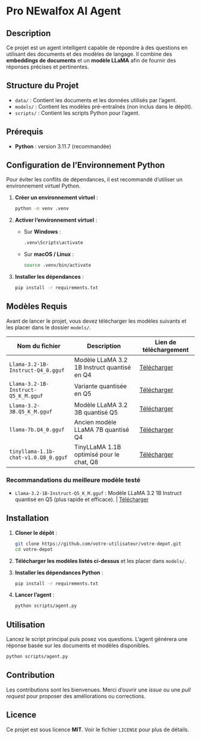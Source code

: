 # Pro NEwalfox AI Agent

## Description

Ce projet est un agent intelligent capable de répondre à des questions en utilisant des documents et des modèles de langage.
Il combine des **embeddings de documents** et un **modèle LLaMA** afin de fournir des réponses précises et pertinentes.

## Structure du Projet

* `data/` : Contient les documents et les données utilisés par l’agent.
* `models/` : Contient les modèles pré-entraînés (non inclus dans le dépôt).
* `scripts/` : Contient les scripts Python pour l’agent.

## Prérequis

* **Python** : version 3.11.7 (recommandée)

## Configuration de l’Environnement Python

Pour éviter les conflits de dépendances, il est recommandé d’utiliser un environnement virtuel Python.

1. **Créer un environnement virtuel** :

   ```sh
   python -m venv .venv
   ```

2. **Activer l’environnement virtuel** :

   * Sur **Windows** :

     ```sh
     .venv\Scripts\activate
     ```
   * Sur **macOS / Linux** :

     ```sh
     source .venv/bin/activate
     ```

3. **Installer les dépendances** :

   ```sh
   pip install -r requirements.txt
   ```

## Modèles Requis

Avant de lancer le projet, vous devez télécharger les modèles suivants et les placer dans le dossier `models/`.

| Nom du fichier                       | Description                                 | Lien de téléchargement |
| ------------------------------------ | ------------------------------------------- | ---------------------- |
| `Llama-3.2-1B-Instruct-Q4_0.gguf`    | Modèle LLaMA 3.2 1B Instruct quantisé en Q4 | [Télécharger](https://huggingface.co/bartowski/Llama-3.2-1B-Instruct-GGUF/resolve/main/Llama-3.2-1B-Instruct-Q4_0_4_4.gguf?download=true)       |
| `Llama-3.2-1B-Instruct-Q5_K_M.gguf`  | Variante quantisée en Q5                    | [Télécharger](https://huggingface.co/bartowski/Llama-3.2-1B-Instruct-GGUF/resolve/main/Llama-3.2-1B-Instruct-Q5_K_M.gguf?download=true)       |
| `Llama-3.2-3B.Q5_K_M.gguf`           | Modèle LLaMA 3.2 3B quantisé Q5             | [Télécharger](https://huggingface.co/QuantFactory/Llama-3.2-3B-GGUF/resolve/main/Llama-3.2-3B.Q5_K_M.gguf?download=true)       |
| `llama-7b.Q4_0.gguf`                 | Ancien modèle LLaMA 7B quantisé Q4          | [Télécharger](https://huggingface.co/TheBloke/LLaMA-7b-GGUF/resolve/main/llama-7b.Q4_0.gguf?download=true)       |
| `tinyllama-1.1b-chat-v1.0.Q8_0.gguf` | TinyLLaMA 1.1B optimisé pour le chat, Q8    | [Télécharger](https://huggingface.co/TheBloke/TinyLlama-1.1B-Chat-v1.0-GGUF/resolve/main/tinyllama-1.1b-chat-v1.0.Q8_0.gguf?download=true)       |

### Recommandations du meilleure modèle testé

- `Llama-3.2-1B-Instruct-Q5_K_M.gguf` : Modèle LLaMA 3.2 1B Instruct quantisé en Q5 (plus rapide et efficace). | [Télécharger](https://huggingface.co/bartowski/Llama-3.2-1B-Instruct-GGUF/resolve/main/Llama-3.2-1B-Instruct-Q5_K_M.gguf?download=true)

## Installation

1. **Cloner le dépôt** :

   ```sh
   git clone https://github.com/votre-utilisateur/votre-depot.git
   cd votre-depot
   ```

2. **Télécharger les modèles listés ci-dessus** et les placer dans `models/`.

3. **Installer les dépendances Python** :

   ```sh
   pip install -r requirements.txt
   ```

4. **Lancer l’agent** :

   ```sh
   python scripts/agent.py
   ```

## Utilisation

Lancez le script principal puis posez vos questions.
L’agent générera une réponse basée sur les documents et modèles disponibles.

```sh
python scripts/agent.py
```

## Contribution

Les contributions sont les bienvenues.
Merci d’ouvrir une *issue* ou une *pull request* pour proposer des améliorations ou corrections.

## Licence

Ce projet est sous licence **MIT**.
Voir le fichier `LICENSE` pour plus de détails.